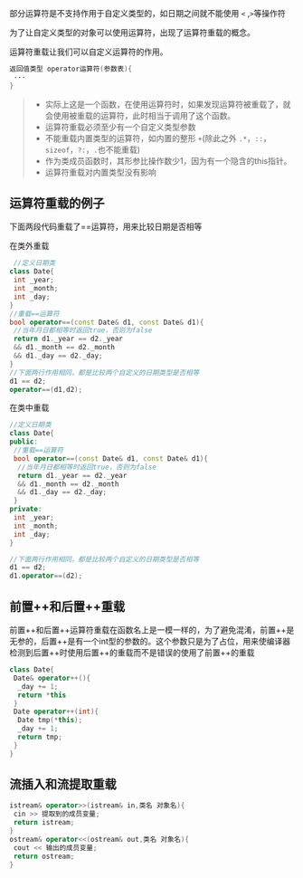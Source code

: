 部分运算符是不支持作用于自定义类型的，如日期之间就不能使用 `<` ,`>`等操作符

为了让自定义类型的对象可以使用运算符，出现了运算符重载的概念。

运算符重载让我们可以自定义运算符的作用。

```cpp
返回值类型 operator运算符(参数表){
 ···
}
```

> - 实际上这是一个函数，在使用运算符时，如果发现运算符被重载了，就会使用被重载的运算符，此时相当于调用了这个函数。
> - 运算符重载必须至少有一个自定义类型参数
> - 不能重载内置类型的运算符，如内置的整形 `+`(除此之外 `.*`，`::`，`sizeof`，`?:`，`.`也不能重载)
> - 作为类成员函数时，其形参比操作数少1，因为有一个隐含的this指针。
> - 运算符重载对内置类型没有影响

## 运算符重载的例子

下面两段代码重载了\=\=运算符，用来比较日期是否相等

在类外重载

```cpp
 //定义日期类
class Date{
 int _year;
 int _month;
 int _day;
}
//重载==运算符
bool operator==(const Date& d1, const Date& d1){
 //当年月日都相等时返回true，否则为false
 return d1._year == d2._year
 && d1._month == d2._month
 && d1._day == d2._day;
}
//下面两行作用相同，都是比较两个自定义的日期类型是否相等
d1 == d2;
operator==(d1,d2);
```

在类中重载

```cpp
//定义日期类
class Date{
public:
 //重载==运算符
 bool operator==(const Date& d1, const Date& d1){
  //当年月日都相等时返回true，否则为false
  return d1._year == d2._year
  && d1._month == d2._month
  && d1._day == d2._day;
 }
private:
 int _year;
 int _month;
 int _day;
}

//下面两行作用相同，都是比较两个自定义的日期类型是否相等
d1 == d2;
d1.operator==(d2);
```

## 前置++和后置++重载

前置++和后置++运算符重载在函数名上是一模一样的，为了避免混淆，前置++是无参的，后置++是有一个int型的参数的。这个参数只是为了占位，用来使编译器检测到后置++时使用后置++的重载而不是错误的使用了前置++的重载

```cpp
class Date{
 Date& operator++(){
  _day += 1;
  return *this
 }
 Date operator++(int){
  Date tmp(*this);
  _day += 1;
  return tmp;
 }
}
```

## 流插入和流提取重载

```cpp
istream& operator>>(istream& in,类名 对象名){
 cin >> 提取到的成员变量;
 return istream;
}
ostream& operator<<(ostream& out,类名 对象名){
 cout << 输出的成员变量;
 return ostream;
}
```

